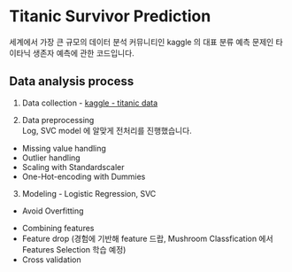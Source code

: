 # Titanic Survivor Prediction
세계에서 가장 큰 규모의 데이터 분석 커뮤니티인 kaggle 의 대표 분류 예측 문제인 타이타닉 생존자 예측에 관한 코드입니다.

## Data analysis process

1. Data collection - [kaggle - titanic data](https://www.kaggle.com/c/titanic/data)

2. Data preprocessing <br>
  Log, SVC model 에 알맞게 전처리를 진행했습니다. 
  
  - Missing value handling
  - Outlier handling 
  - Scaling with Standardscaler
  - One-Hot-encoding with Dummies
 
3. Modeling - Logistic Regression, SVC

 - Avoid Overfitting
  * Combining features
  * Feature drop (경험에 기반해 feature 드랍, Mushroom Classfication 에서 Features Selection 학습 예정)
  * Cross validation

